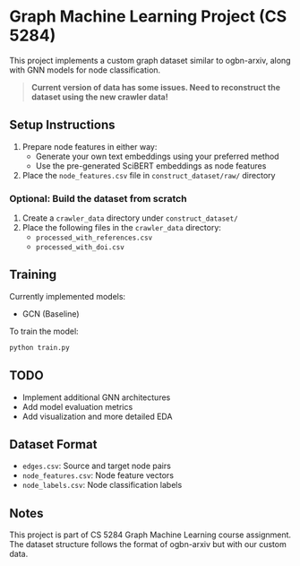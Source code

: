 # Graph Machine Learning Project (CS 5284)

This project implements a custom graph dataset similar to ogbn-arxiv, along with GNN models for node classification.

> **Current version of data has some issues. Need to reconstruct the dataset using the new crawler data!**


## Setup Instructions
1. Prepare node features in either way:
   - Generate your own text embeddings using your preferred method
   - Use the pre-generated SciBERT embeddings as node features
2. Place the `node_features.csv` file in `construct_dataset/raw/` directory

### Optional: Build the dataset from scratch
1. Create a `crawler_data` directory under `construct_dataset/`
2. Place the following files in the `crawler_data` directory:
   - `processed_with_references.csv`
   - `processed_with_doi.csv`


## Training
Currently implemented models:
- GCN (Baseline)

To train the model:

```bash
python train.py
```

## TODO
- Implement additional GNN architectures
- Add model evaluation metrics
- Add visualization and more detailed EDA

## Dataset Format
- `edges.csv`: Source and target node pairs
- `node_features.csv`: Node feature vectors
- `node_labels.csv`: Node classification labels

## Notes
This project is part of CS 5284 Graph Machine Learning course assignment. The dataset structure follows the format of ogbn-arxiv but with our custom data.